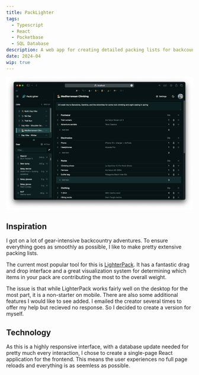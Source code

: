 ```yaml
---
title: PackLighter
tags:
  - Typescript
  - React
  - Pocketbase
  - SQL Database
description: A web app for creating detailed packing lists for backcountry adventures
date: 2024-04
wip: true
---
```


![main app](./main-app.png)

## Inspiration

I got on a lot of gear-intensive backcountry adventures. To ensure everything goes as smoothly as possible, I like to make pretty extensive packing lists.

The current most popular tool for this is [LighterPack](https://lighterpack.com). It has a fantastic drag and drop interface and a great visualization system for determining which items in your pack are contributing the most to the overall weight.

The issue is that while LighterPack works fairly well on the desktop for the most part, it is a non-starter on mobile. There are also some additional features I would like to see added. I emailed the creator several times to offer my help but recieved no response. So I decided to create a version for myself.

## Technology

As this is a highly responsive interface, with a database update needed for pretty much every interaction, I chose to create a single-page React application for the frontend. This means the user experiences no full page reloads and everything is as seemless as possible.

